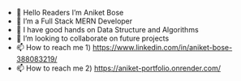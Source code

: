 - 👋 Hello Readers I’m Aniket Bose
- 👀 I’m a Full Stack MERN Developer
- 🌱 I have good hands on Data Structure and Algorithms
- 💞️ I’m looking to collaborate on future projects
- 📫 How to reach me 1) https://www.linkedin.com/in/aniket-bose-388083219/
-  📫 How to reach me 2) https://aniket-portfolio.onrender.com/
<!---
Ani-Bos/Ani-Bos is a ✨ special ✨ repository because its `README.md` (this file) appears on your GitHub profile.
You can click the Preview link to take a look at your changes.
--->
